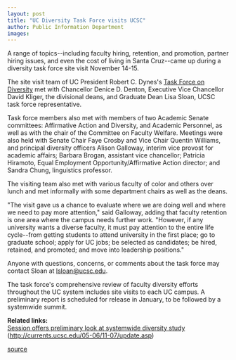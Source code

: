 ```yaml
---
layout: post
title: "UC Diversity Task Force visits UCSC"
author: Public Information Department
images:
---
```


A range of topics--including faculty hiring, retention, and promotion, partner hiring issues, and even the cost of living in Santa Cruz--came up during a diversity task force site visit November 14-15.

The site visit team of UC President Robert C. Dynes's [Task Force on Diversity][1] met with Chancellor Denice D. Denton, Executive Vice Chancellor David Kliger, the divisional deans, and Graduate Dean Lisa Sloan, UCSC task force representative.

Task force members also met with members of two Academic Senate committees: Affirmative Action and Diversity, and Academic Personnel, as well as with the chair of the Committee on Faculty Welfare. Meetings were also held with Senate Chair Faye Crosby and Vice Chair Quentin Williams, and principal diversity officers Alison Galloway, interim vice provost for academic affairs; Barbara Brogan, assistant vice chancellor; Patricia Hiramoto, Equal Employment Opportunity/Affirmative Action director; and Sandra Chung, linguistics professor.

The visiting team also met with various faculty of color and others over lunch and met informally with some department chairs as well as the deans.

"The visit gave us a chance to evaluate where we are doing well and where we need to pay more attention," said Galloway, adding that faculty retention is one area where the campus needs further work. "However, if any university wants a diverse faculty, it must pay attention to the entire life cycle--from getting students to attend university in the first place; go to graduate school; apply for UC jobs; be selected as candidates; be hired, retained, and promoted; and move into leadership positions."

Anyone with questions, concerns, or comments about the task force may contact Sloan at [lsloan@ucsc.edu][2].

The task force's comprehensive review of faculty diversity efforts throughout the UC system includes site visits to each UC campus. A preliminary report is scheduled for release in January, to be followed by a systemwide summit.

**Related links:**  
[Session offers preliminary look at systemwide diversity study][3] (http://currents.ucsc.edu/05-06/11-07/update.asp)

[1]: http://www.universityofcalifornia.edu/facultydiversity
[2]: mailto:lsloan@ucsc.edu
[3]: http://currents.ucsc.edu/05-06/11-07/update.asp

[source](http://www1.ucsc.edu/currents/05-06/11-28/brief-task_force.asp "Permalink to brief-task_force")
